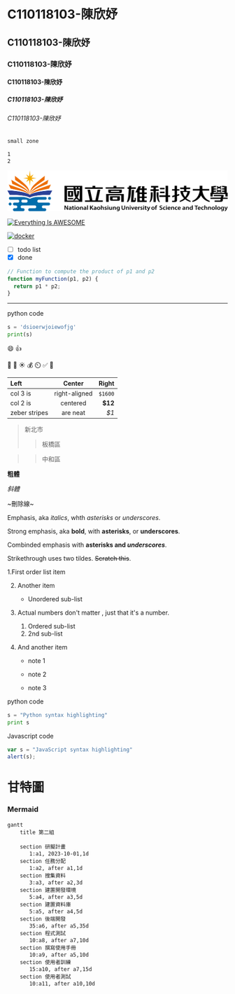 # C110118103-陳欣妤
## C110118103-陳欣妤
### C110118103-陳欣妤
#### C110118103-陳欣妤
##### C110118103-陳欣妤
###### C110118103-陳欣妤

` small zone `

``` big zone
1
2
```

![NKUST](nkust.png "NKUST")

[![Everything Is AWESOME](https://img.youtube.com/vi/StTqXEQ2l-Y/0.jpg)](https://www.youtube.com/watch?v=StTqXEQ2l-Y "Everything Is AWESOME")

[![docker](https://img.youtube.com/vi/sSm2dRarhPo/0.jpg)](https://www.youtube.com/watch?v=sSm2dRarhPo)

- [ ] todo list
- [x] done

```javascript
// Function to compute the product of p1 and p2
function myFunction(p1, p2) {
  return p1 * p2;
}
```

---
python code
```python
s = 'dsioerwjoiewofjg'
print(s)
```

:smile:
:thumbsup:

:musical_keyboard:
:hamburger:
:sunny:
:moneybag: :timer_clock: :white_check_mark:
:100:

| Left          | Center           | Right        |
| :------------ | :--------------: | ------------:|
| col 3 is      |  right-aligned   | `$1600`      |
| col 2 is      |  centered        | **$12**      |
| zeber stripes |  are neat        | *$1*         |

> 新北市
> > 板橋區

> > 中和區

**粗體**

*斜體*

~刪除線~

Emphasis, aka *italics*, whth *asterisks* or _underscores_.

Strong emphasis, aka **bold**, with **asterisks**, or __underscores__.

Combinded emphasis with **asterisks and _underscores_**.

Strikethrough uses two tildes. ~~Scratch this~~.

1.First order list item

2. Another item
   
   * Unordered sub-list

3. Actual numbers don't matter , just that it's a number.

   1. Ordered sub-list
   2. 2nd sub-list
       
4. And another item
   
     * note 1
   
     * note 2
   
     * note 3
  
  
python code
```python
s = "Python syntax highlighting"
print s
```

Javascript code
```javascript
var s = "JavaScript syntax highlighting"
alert(s);
```







#  甘特圖 
### Mermaid
```mermaid
gantt
    title 第二組

    section 研擬計畫
       1:a1, 2023-10-01,1d
    section 任務分配
       1:a2, after a1,1d
    section 搜集資料
       3:a3, after a2,3d
    section 建置開發環境
       5:a4, after a3,5d
    section 建置資料庫
       5:a5, after a4,5d
    section 後端開發
       35:a6, after a5,35d
    section 程式測試
       10:a8, after a7,10d
    section 撰寫使用手冊
       10:a9, after a5,10d
    section 使用者訓練
       15:a10, after a7,15d
    section 使用者測試
       10:a11, after a10,10d
```
